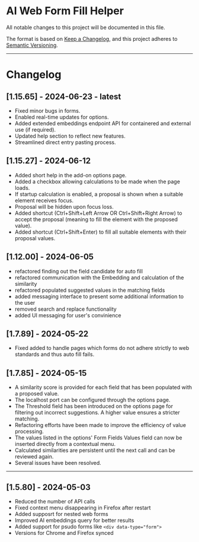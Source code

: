 # AI Web Form Fill Helper

All notable changes to this project will be documented in this file.

The format is based on [Keep a Changelog](https://keepachangelog.com/en/1.0.0/),
and this project adheres to [Semantic Versioning](https://semver.org/spec/v2.0.0.html).

<hr>

# Changelog

## [1.15.65] - 2024-06-23 - latest

- Fixed minor bugs in forms.
- Enabled real-time updates for options.
- Added extended embeddings endpoint API for containered and external use (if required).
- Updated help section to reflect new features.
- Streamlined direct entry pasting process.

## [1.15.27] - 2024-06-12

- Added short help in the add-on options page.
- Added a checkbox allowing calculations to be made when the page loads.
- If startup calculation is enabled, a proposal is shown when a suitable element receives focus.
- Proposal will be hidden upon focus loss.
- Added shortcut (Ctrl+Shift+Left Arrow OR Ctrl+Shift+Right Arrow) to accept the proposal (meaning to fill the element with the proposed value).
- Added shortcut (Ctrl+Shift+Enter) to fill all suitable elements with their proposal values.


## [1.12.00] - 2024-06-05

- refactored finding out the field candidate for auto fill
- refactored communication with the Embedding and calculation of the similarity
- refactored populated suggested values in the matching fields
- added messaging interface to present some additional information to the user
- removed search and replace functionality
- added UI messaging for user's convinience

## [1.7.89] - 2024-05-22

- Fixed added to handle pages which forms do not adhere strictly to web standards and thus auto fill fails.

## [1.7.85] - 2024-05-15

- A similarity score is provided for each field that has been populated with a proposed value.
- The localhost port can be configured through the options page.
- The Threshold field has been introduced on the options page for filtering out incorrect suggestions. A higher value ensures a stricter matching.
- Refactoring efforts have been made to improve the efficiency of value processing.
- The values listed in the options' Form Fields Values field can now be inserted directly from a contextual menu.
- Calculated similarities are persistent until the next call and can be reviewed again.
- Several issues have been resolved.

<hr>

## [1.5.80] - 2024-05-03

- Reduced the number of API calls
- Fixed context menu disappearing in Firefox after restart
- Added supposrt for nested web forms
- Improved AI embeddings query for better results
- Added support for psudo forms like `<div data-type="form">`
- Versions for Chrome and Firefox synced
